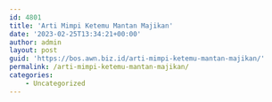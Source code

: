 ```yaml
---
id: 4801
title: 'Arti Mimpi Ketemu Mantan Majikan'
date: '2023-02-25T13:34:21+00:00'
author: admin
layout: post
guid: 'https://bos.awn.biz.id/arti-mimpi-ketemu-mantan-majikan/'
permalink: /arti-mimpi-ketemu-mantan-majikan/
categories:
    - Uncategorized
---
```


